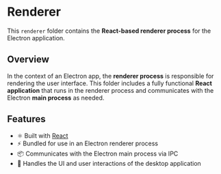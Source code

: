 # Renderer

This `renderer` folder contains the **React-based renderer process** for the Electron application.

## Overview

In the context of an Electron app, the **renderer process** is responsible for rendering the user interface. This folder includes a fully functional **React application** that runs in the renderer process and communicates with the Electron **main process** as needed.

## Features

- ⚛️ Built with [React](https://reactjs.org/)
- ⚡ Bundled for use in an Electron renderer process
- 📦 Communicates with the Electron main process via IPC
- 🎨 Handles the UI and user interactions of the desktop application
